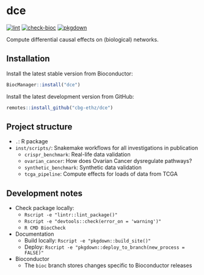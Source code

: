 # dce

[![lint](https://github.com/cbg-ethz/dce/workflows/lint/badge.svg)](https://github.com/cbg-ethz/dce/actions)
[![check-bioc](https://github.com/cbg-ethz/dce/workflows/check-bioc/badge.svg)](https://github.com/cbg-ethz/dce/actions)
[![pkgdown](https://github.com/cbg-ethz/dce/workflows/pkgdown/badge.svg)](https://github.com/cbg-ethz/dce/actions)

Compute differential causal effects on (biological) networks.


## Installation

Install the latest stable version from Bioconductor:
```r
BiocManager::install("dce")
```

Install the latest development version from GitHub:
```r
remotes::install_github("cbg-ethz/dce")
```


## Project structure

* `.`: R package
* `inst/scripts/`: Snakemake workflows for all investigations in publication
    * `crispr_benchmark`: Real-life data validation
    * `ovarian_cancer`: How does Ovarian Cancer dysregulate pathways?
    * `synthetic_benchmark`: Synthetic data validation
    * `tcga_pipeline`: Compute effects for loads of data from TCGA


## Development notes

* Check package locally:
    * `Rscript -e "lintr::lint_package()"`
    * `Rscript -e "devtools::check(error_on = 'warning')"`
    * `R CMD BiocCheck`
* Documentation
    * Build locally: `Rscript -e "pkgdown::build_site()"`
    * Deploy: `Rscript -e "pkgdown::deploy_to_branch(new_process = FALSE)"`
* Bioconductor
    * The `bioc` branch stores changes specific to Bioconductor releases
